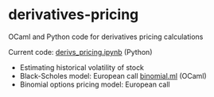 # derivatives-pricing
OCaml and Python code for derivatives pricing calculations

Current code:
[derivs_pricing.ipynb](https://github.com/brianeide/derivatives-pricing/blob/main/derivs_pricing.ipynb) (Python)
  - Estimating historical volatility of stock
  - Black-Scholes model: European call
[binomial.ml](https://github.com/brianeide/derivatives-pricing/blob/main/binomial.ml) (OCaml)
  - Binomial options pricing model: European call
